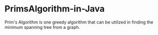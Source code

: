 # PrimsAlgorithm-in-Java
Prim's Algorithm is one greedy algorithm that can be utilized in finding the minimum spanning tree from a graph.
